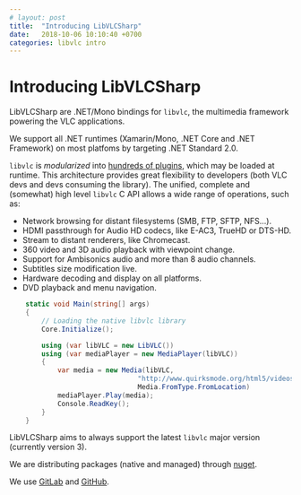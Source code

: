 ```yaml
---
# layout: post
title:  "Introducing LibVLCSharp"
date:   2018-10-06 10:10:40 +0700
categories: libvlc intro
---
```


# Introducing LibVLCSharp

LibVLCSharp are .NET/Mono bindings for `libvlc`, the multimedia framework powering the VLC applications.

We support all .NET runtimes (Xamarin/Mono, .NET Core and .NET Framework) on most platfoms by targeting .NET Standard 2.0.

`libvlc` is *modularized* into [hundreds of plugins](https://github.com/mfkl/libvlc-nuget/blob/master/tree.md), which may be loaded at runtime. This architecture provides great flexibility to developers (both VLC devs and devs consuming the library). The unified, complete and (somewhat) high level `libvlc` C API allows a wide range of operations, such as:

- Network browsing for distant filesystems (SMB, FTP, SFTP, NFS...).
- HDMI passthrough for Audio HD codecs, like E-AC3, TrueHD or DTS-HD.
- Stream to distant renderers, like Chromecast.
- 360 video and 3D audio playback with viewpoint change.
- Support for Ambisonics audio and more than 8 audio channels.
- Subtitles size modification live.
- Hardware decoding and display on all platforms.
- DVD playback and menu navigation.

~~~~csharp
    static void Main(string[] args)
    {
        // Loading the native libvlc library
        Core.Initialize();

        using (var libVLC = new LibVLC())
        using (var mediaPlayer = new MediaPlayer(libVLC))
        {
            var media = new Media(libVLC, 
                                "http://www.quirksmode.org/html5/videos/big_buck_bunny.mp4", 
                                Media.FromType.FromLocation)
            mediaPlayer.Play(media);
            Console.ReadKey();
        }
    }
~~~~

LibVLCSharp aims to always support the latest `libvlc` major version (currently version 3).

We are distributing packages (native and managed) through [nuget](https://www.nuget.org/profiles/videolan).

We use [GitLab](https://code.videolan.org/videolan/LibVLCSharp) and [GitHub](https://github.com/videolan/libvlcsharp).